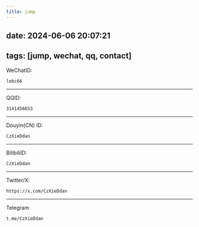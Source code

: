 ```yaml
---
title: jump
---
```

date: 2024-06-06 20:07:21
---
tags: [jump, wechat, qq, contact]
---

WeChatID:

```
lebc66
```

---

QQID: 

```
3141456653
```

---

Douyin(CN) ID:

```
CzXieDdan
```

---

BilibiliID:

```
CzXieDdan
```

---

Twitter/X:

```
https://x.com/CzXieDdan
```

---

Telegram

```
t.me/CzXieDdan
```



